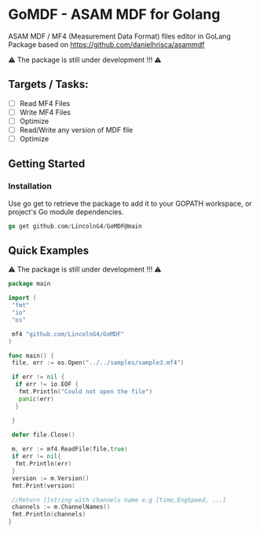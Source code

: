 # GoMDF - ASAM MDF for Golang
ASAM MDF / MF4 (Measurement Data Format) files editor in GoLang
Package based on <https://github.com/danielhrisca/asammdf>

⚠️ The package is still under development  !!! ⚠️

## **Targets / Tasks**:
- [ ] Read MF4 Files
- [ ] Write MF4 Files
- [ ] Optimize  
- [ ] Read/Write any version of MDF file  
- [ ] Optimize  

## Getting Started

### Installation  

Use go get to retrieve the package to add it to your GOPATH workspace, or project's Go module dependencies.

```go
go get github.com/LincolnG4/GoMDF@main
```

## Quick Examples

⚠️ The package is still under development !!! ⚠️

```go
package main

import (
 "fmt"
 "io"
 "os"

 mf4 "github.com/LincolnG4/GoMDF"
)

func main() {
 file, err := os.Open("../../samples/sample3.mf4")

 if err != nil {
  if err != io.EOF {
   fmt.Println("Could not open the file")
   panic(err)
  }

 }

 defer file.Close()
 
 m, err := mf4.ReadFile(file,true)
 if err != nil{
  fmt.Println(err)
 }
 version := m.Version()
 fmt.Print(version)

 //Return []string with channels name e.g [time,EngSpeed, ...]
 channels := m.ChannelNames()
 fmt.Println(channels)
}

```
